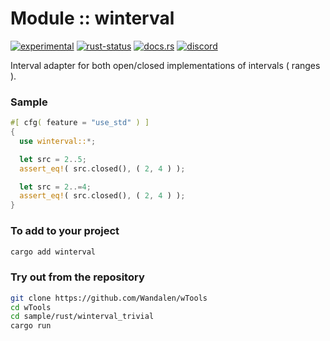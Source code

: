# Module :: winterval
[![experimental](https://img.shields.io/badge/stability-experimental-orange.svg)](https://github.com/emersion/stability-badges#experimental) [![rust-status](https://github.com/Wandalen/wTools/actions/workflows/ModulewIntervalPush.yml/badge.svg)](https://github.com/Wandalen/wTools/actions/workflows/ModulewIntervalPush.yml) [![docs.rs](https://img.shields.io/docsrs/winterval?color=e3e8f0&logo=docs.rs)](https://docs.rs/winterval) [![discord](https://img.shields.io/discord/872391416519737405?color=eee&logo=discord&logoColor=eee&label=ask)](https://discord.gg/JwTG6d2b)

Interval adapter for both open/closed implementations of intervals ( ranges ).

### Sample

```rust
#[ cfg( feature = "use_std" ) ]
{
  use winterval::*;

  let src = 2..5;
  assert_eq!( src.closed(), ( 2, 4 ) );

  let src = 2..=4;
  assert_eq!( src.closed(), ( 2, 4 ) );
}
```

### To add to your project

```sh
cargo add winterval
```

### Try out from the repository

```sh
git clone https://github.com/Wandalen/wTools
cd wTools
cd sample/rust/winterval_trivial
cargo run
```
